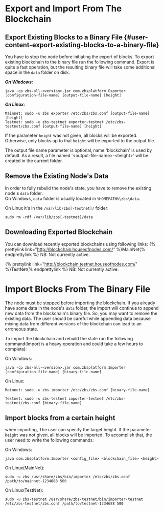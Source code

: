 # Export and Import From The Blockchain




## Export Existing Blocks to a Binary File {#user-content-export-existing-blocks-to-a-binary-file}

You have to stop the node before initiating the export of blocks. To export existing blockchain to the binary file run the following command. Export is quite a fast operation, but the resulting binary file will take some additional space in the `data` folder on disk.

_**On Windows:**_

```
java -cp zbs-all-<version>.jar com.zbsplatform.Exporter [configuration-file-name] [output-file-name] [height]
```

_**On Linux:**_

```
Mainnet: sudo -u zbs exporter /etc/zbs/zbs.conf [output-file-name] [height]
Testnet: sudo -u zbs-testnet exporter-testnet /etc/zbs-testnet/zbs.conf [output-file-name] [height]
```

If the parameter `height` was not given, all blocks will be exported. Otherwise, only blocks up to that `height` will be exported to the output file.

The output file name parameter is optional, name 'blockchain' is used by default. As a result, a file named '&lt;output-file-name&gt;-&lt;height&gt;' will be created in the current folder.

## Remove the Existing Node's Data

In order to fully rebuild the node's state, you have to remove the existing node's `data` folder.  
On Windows, `data` folder is usually located in `%HOMEPATH%\zbs\data`.

On Linux it's in the `/var/lib/zbs[-testnet]/` folder:

```
sudo rm -rdf /var/lib/zbs[-testnet]/data
```

## Downloading Exported Blockchain

You can download recently exported blockchains using following links:
{% prettylink link="http://blockchain.houseofnodes.com/" %}MainNet{% endprettylink %} NB: Not currently active.

{% prettylink link="http://blockchain.testnet.houseofnodes.com/" %}TestNet{% endprettylink %} NB: Not currently active.

# Import Blocks From The Binary File

The node must be stopped before importing the blockchain. If you already have some data in the node's `data` folder, the import will continue to append new data from the blockchain's binary file. So, you may want to remove the existing data. The user should be careful while appending data because mixing data from different versions of the blockchain can lead to an erroneous state.

To import the blockchain and rebuild the state run the following command\(Import is a heavy operation and could take a few hours to complete\):

On Windows:

```
java -cp zbs-all-<version>.jar com.zbsplatform.Importer [configuration-file-name] [binary-file-name]
```

On Linux:

```
Mainnet: sudo -u zbs importer /etc/zbs/zbs.conf [binary-file-name]

Testnet: sudo -u zbs-testnet importer-testnet /etc/zbs-testnet/zbs.conf [binary-file-name]
```

## Import blocks from a certain height

when importing, The user can specify the target height. If the parameter `height` was not given, all blocks will be imported. To accomplish that, the user need to write the following commands:

On Windows:

```
java com.zbsplatform.Importer <config_file> <blockchain_file> <height>
```

On Linux\(MainNet\):

```
sudo -u zbs /usr/share/zbs/bin/importer /etc/zbs/zbs.conf /path/to/mainnet-1234688 500
```

On Linux\(TestNet\):

```
sudo -u zbs-testnet /usr/share/zbs-testnet/bin/importer-testnet /etc/zbs-testnet/zbs.conf /path/to/testnet-1234688 500
```
